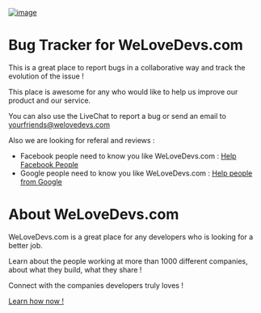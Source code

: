 [![image](https://process.filestackapi.com/resize=width:955,height:500,fit:crop,align:top/compress/fT2IyP6UStymEciKLOfi
)](https://welovedevs.com)

# Bug Tracker for WeLoveDevs.com
This is a great place to report bugs in a collaborative way and track the evolution of the issue !

This place is awesome for any who would like to help us improve our product and our service.

You can also use the LiveChat to report a bug or send an email to [yourfriends@welovedevs.com](yourfriends@welovedevs.com)

Also we are looking for referal and reviews :

- Facebook people need to know you like WeLoveDevs.com : [Help Facebook People](https://www.facebook.com/welovedevs/reviews/)
- Google people need to know you like WeLoveDevs.com : [Help people from Google](https://www.google.fr/search?source=hp&ei=ai9mWsnkF4TuUPL6tfgO&q=welovedevs.com&oq=welovedevs.com&gs_l=psy-ab.3..35i39k1l2j38.417.417.0.749.3.2.0.0.0.0.328.328.3-1.1.0....0...1.1.64.psy-ab..2.1.327.0...0.k51S6hcFFHI#lrd=0x47c2d58400763513:0xcb8032861f0e2355,1,,,)


# About WeLoveDevs.com

WeLoveDevs.com is a great place for any developers who is looking for a better job.

Learn about the people working at more than 1000 different companies, about what they build, what they share !

Connect with the companies developers truly loves !

[Learn how now !](https://welovedevs.com)
